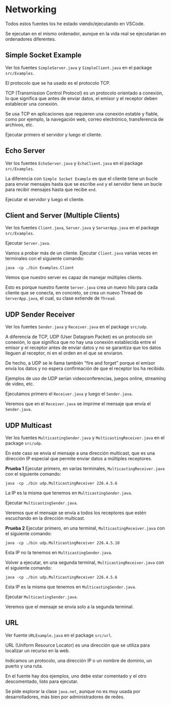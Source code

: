 # Networking

Todos estos fuentes los he estado viendo/ejecutando en VSCode.

Se ejecutan en el mismo ordenador, aunque en la vida real se ejecutarían en ordenadores diferentes.

## Simple Socket Example

Ver los fuentes `SimpleServer.java` y `SimpleClient.java` en el package `src/Examples`.

El protocolo que se ha usado es el protocolo TCP.

TCP (Transmission Control Protocol) es un protocolo orientado a conexión, lo que significa que antes de enviar datos, el emisor y el receptor deben establecer una conexión.

Se usa TCP en aplicaciones que requieren una conexión estable y fiable, como por ejemplo, la navegación web, correo electrónico, transferencia de archivos, etc.

Ejecutar primero el servidor y luego el cliente.

## Echo Server

Ver los fuentes `EchoServer.java` y `EchoClient.java` en el package `src/Examples`.

La diferencia con `Simple Socket Example` es que el cliente tiene un bucle para enviar mensajes hasta que se escribe `end` y el servidor tiene un bucle para recibir mensajes hasta que recibe `end`.

Ejecutar el servidor y luego el cliente.

## Client and Server (Multiple Clients)

Ver los fuentes `Client.java`, `Server.java` y `ServerApp.java` en el package `src/Examples`.

Ejecutar `Server.java`.

Vamos a probar más de un cliente. Ejecutar `Client.java` varias veces en terminales con el siguiente comando:

```
java -cp ./bin Examples.Client 
```

Vemos que nuestro server es capaz de manejar múltiples clients.

Esto es porque nuestro fuente `Server.java` crea un nuevo hilo para cada cliente que se conecta, en concreto, se crea un nuevo Thread de `ServerApp.java`, el cual, su clase extiende de `Thread`.

## UDP Sender Receiver

Ver los fuentes `Sender.java` y `Receiver.java` en el package `src/udp`.

A diferencia de TCP, UDP (User Datagram Packet) es un protocolo sin conexión, lo que significa que no hay una conexión establecida entre el emisor y el receptor antes de enviar datos y no se garantiza que los datos lleguen al receptor, ni en el orden en el que se enviaron.

De hecho, a UDP se le llama también "fire and forget" porque el emisor envía los datos y no espera confirmación de que el receptor los ha recibido.

Ejemplos de uso de UDP serían videoconferencias, juegos online, streaming de video, etc.

Ejecutamos primero el `Receiver.java` y luego el `Sender.java`.

Veremos que en el `Receiver.java` se imprime el mensaje que envía el `Sender.java`.

## UDP Multicast

Ver los fuentes `MulticastingSender.java` y `MulticastingReceiver.java` en el package `src/udp`.

En este caso se envía el mensaje a una dirección multicast, que es una dirección IP especial que permite enviar datos a múltiples receptores.

**Prueba 1**
Ejecutar primero, en varias terminales, `MulticastingReceiver.java` con el siguiente comando:

```
java -cp ./bin udp.MulticastingReceiver 226.4.5.6
```

La IP es la misma que tenemos en `MulticastingSender.java`.

Ejecutar `MulticastingSender.java`.

Veremos que el mensaje se envía a todos los receptores que estén escuchando en la dirección multicast.

**Prueba 2**
Ejecutar primero, en una terminal, `MulticastingReceiver.java` con el siguiente comando:

```
java -cp ./bin udp.MulticastingReceiver 226.4.5.10
```

Esta IP no la tenemos en `MulticastingSender.java`.

Volver a ejecutar, en una segunda terminal, `MulticastingReceiver.java` con el siguiente comando:

```
java -cp ./bin udp.MulticastingReceiver 226.4.5.6
```

Esta IP es la misma que tenemos en `MulticastingSender.java`.

Ejecutar `MulticastingSender.java`.

Veremos que el mensaje se envía solo a la segunda terminal.

## URL

Ver fuente `URLExample.java` en el package `src/url`.

URL (Uniform Resource Locator) es una dirección que se utiliza para localizar un recurso en la web.

Indicamos un protocolo, una dirección IP o un nombre de dominio, un puerto y una ruta.

En el fuente hay dos ejemplos, uno debe estar comentado y el otro descomentado, listo para ejecutar.

Se pide explorar la clase `java.net`, aunque no es muy usada por desarrolladores, más bien por administradores de redes.

